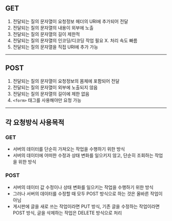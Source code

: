 ## GET
1. 전달되는 질의 문자열이 요청정보 헤더의 URI에 추가되어 전달
2. 전달되는 질의 문자열의 내용이 외부에 노출
3. 전달되는 질의 문자열의 길이 제한적
4. 전달되는 질의 문자열의 인코딩/디코딩 작업 필요 X. 처리 속도 빠름
5. 전달되는 질의 문자열을 직접 URI에 추가 가능

---
## POST
1. 전달되는 질의 문자열이 요청정보의 몸체에 포함되어 전달
2. 전달되는 질의 문자열이 외부에 노출되지 않음
3. 전달되는 질의 문자열의 길이에 제한 없음
4. `<form>` 태그를 사용해야만 요청 가능

---
## 각 요청방식 사용목적

### GET
- 서버의 데이터를 단순히 가져오는 작업을 수행하기 위한 방식
- 서버의 데이터에 어떠한 수정과 상태 변화를 일으키지 않고, 단순히 조회하는 작업을 위한 방식

### POST
- 서버의 데이터 값 수정이나 상태 변화를 일으키는 작업을 수행하기 위한 방식
- 그러나 서버의 데이터를 수정할 때 모두 POST 방식으로 하는 것은 올바른 작업이 아님
- 게시판에 글을 새로 쓰는 작업이라면 PUT 방식, 기존 글을 수정하는 작업이라면 POST 방식, 글을 삭제하는 작업은 DELETE 방식으로 처리
